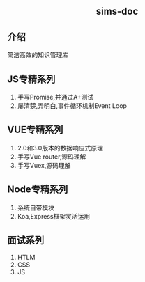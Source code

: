 <!--
 * @Author: Jingdongdong
 * @Date: 2021-10-08 16:31:39
 * @LastEditTime: 2022-03-01 16:37:25
 * @LastEditors: Jingdongdong
 * @Description: 
-->

<h2 align="center">sims-doc</h2>

## 介绍
简洁高效的知识管理库

## JS专精系列
1. 手写Promise,并通过A+测试
2. 屡清楚,弄明白,事件循环机制Event Loop

## VUE专精系列
1. 2.0和3.0版本的数据响应式原理
2. 手写Vue router,源码理解
4. 手写Vuex,源码理解 

## Node专精系列
1. 系统自带模块
2. Koa,Express框架灵活运用


## 面试系列
1. HTLM
2. CSS
3. JS
